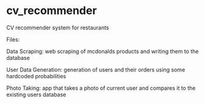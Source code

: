 # cv_recommender
CV recommender system for restaurants

Files:

Data Scraping: web scraping of mcdonalds products and writing them to the database

User Data Generation: generation of users and their orders using some hardcoded probabilities

Photo Taking: app that takes a photo of current user and compares it to the existing users database
